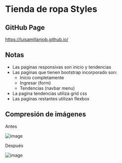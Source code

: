 # Tienda de ropa Styles

## GitHub Page
https://luisamillanjob.github.io/

## Notas

 - Las paginas responsivas son inicio y tendencias
 -  Las paginas que tienen bootstrap incorporado son: 
	 - Inicio completamente
	 - Ingresar (form)
	 - Tendencias (navbar menu)
 - La pagina tendencias utiliza grid css
 - Las paginas restantes utilizan flexbox

## Compresión de imágenes

Antes

![image](https://github.com/luisamillanjob/luisamillanjob.github.io/assets/157607190/2827e483-0e86-4ad4-a1c7-90d60e69f3ab)

Después

![image](https://github.com/luisamillanjob/luisamillanjob.github.io/assets/157607190/97eb4d58-99f8-4001-be2a-022dcd76987a)
